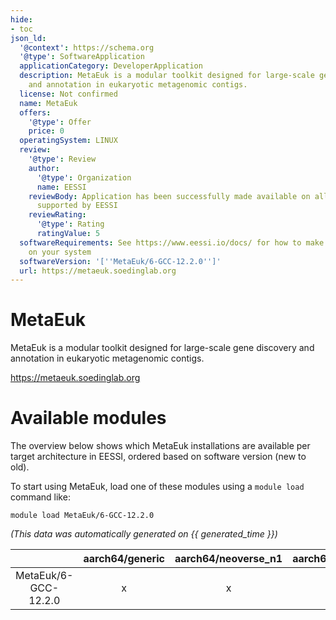 ```yaml
---
hide:
- toc
json_ld:
  '@context': https://schema.org
  '@type': SoftwareApplication
  applicationCategory: DeveloperApplication
  description: MetaEuk is a modular toolkit designed for large-scale gene discovery
    and annotation in eukaryotic metagenomic contigs.
  license: Not confirmed
  name: MetaEuk
  offers:
    '@type': Offer
    price: 0
  operatingSystem: LINUX
  review:
    '@type': Review
    author:
      '@type': Organization
      name: EESSI
    reviewBody: Application has been successfully made available on all architectures
      supported by EESSI
    reviewRating:
      '@type': Rating
      ratingValue: 5
  softwareRequirements: See https://www.eessi.io/docs/ for how to make EESSI available
    on your system
  softwareVersion: '[''MetaEuk/6-GCC-12.2.0'']'
  url: https://metaeuk.soedinglab.org
---
```


MetaEuk
=======


MetaEuk is a modular toolkit designed for large-scale gene discovery and annotation in eukaryotic metagenomic contigs.

https://metaeuk.soedinglab.org
# Available modules


The overview below shows which MetaEuk installations are available per target architecture in EESSI, ordered based on software version (new to old).

To start using MetaEuk, load one of these modules using a `module load` command like:

```shell
module load MetaEuk/6-GCC-12.2.0
```

*(This data was automatically generated on {{ generated_time }})*

| |aarch64/generic|aarch64/neoverse_n1|aarch64/neoverse_v1|aarch64/nvidia/grace|x86_64/generic|x86_64/amd/zen2|x86_64/amd/zen3|x86_64/amd/zen4|x86_64/intel/cascadelake|x86_64/intel/haswell|x86_64/intel/icelake|x86_64/intel/sapphirerapids|x86_64/intel/skylake_avx512|
| :---: | :---: | :---: | :---: | :---: | :---: | :---: | :---: | :---: | :---: | :---: | :---: | :---: | :---: |
|MetaEuk/6-GCC-12.2.0|x|x|x|x|x|x|x|x|x|x|x|x|x|

